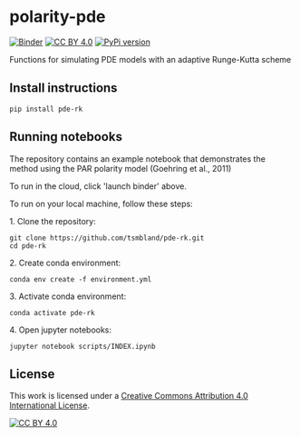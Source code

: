 # polarity-pde

[![Binder](https://mybinder.org/badge_logo.svg)](https://mybinder.org/v2/gh/tsmbland/pde-rk/HEAD?filepath=%2Fscripts/INDEX.ipynb)
[![CC BY 4.0][cc-by-shield]][cc-by]
[![PyPi version](https://badgen.net/pypi/v/polarity-pde/)](https://pypi.org/project/pde-rk)

Functions for simulating PDE models with an adaptive Runge-Kutta scheme

## Install instructions

    pip install pde-rk

## Running notebooks

The repository contains an example notebook that demonstrates the method using the PAR polarity model (Goehring et al., 2011)

To run in the cloud, click 'launch binder' above.

To run on your local machine, follow these steps:

&#8291;1. Clone the repository:

    git clone https://github.com/tsmbland/pde-rk.git
    cd pde-rk

&#8291;2. Create conda environment:

    conda env create -f environment.yml

&#8291;3. Activate conda environment:

    conda activate pde-rk

&#8291;4. Open jupyter notebooks:

    jupyter notebook scripts/INDEX.ipynb


## License

This work is licensed under a
[Creative Commons Attribution 4.0 International License][cc-by].

[![CC BY 4.0][cc-by-image]][cc-by]

[cc-by]: http://creativecommons.org/licenses/by/4.0/

[cc-by-image]: https://i.creativecommons.org/l/by/4.0/88x31.png

[cc-by-shield]: https://img.shields.io/badge/License-CC%20BY%204.0-lightgrey.svg

